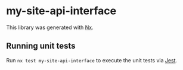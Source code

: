 # my-site-api-interface

This library was generated with [Nx](https://nx.dev).

## Running unit tests

Run `nx test my-site-api-interface` to execute the unit tests via [Jest](https://jestjs.io).
